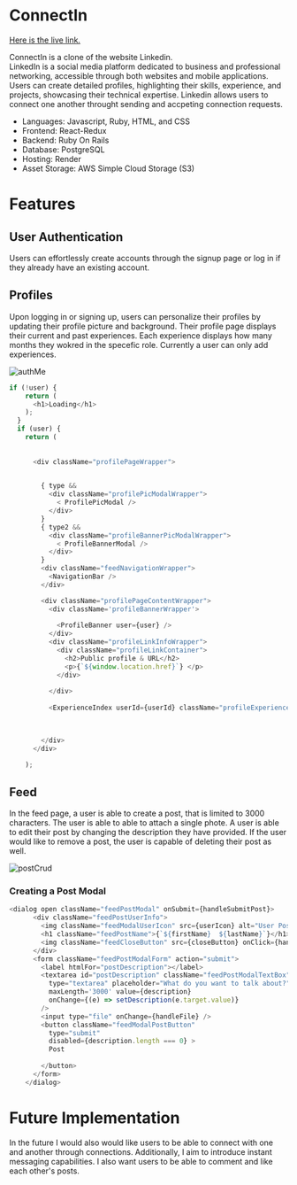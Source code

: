 # ConnectIn  
 
[Here is the live link.](https://www.connectin.mujahedali.com/)
 
ConnectIn is a clone of the website Linkedin.  
LinkedIn is a social media platform dedicated to business and professional networking, accessible through both websites and mobile applications. Users can create detailed profiles, highlighting their skills, experience, and projects, showcasing their technical expertise. Linkedin allows users to connect one another throught sending and accpeting connection requests. 
  - Languages: Javascript, Ruby, HTML, and CSS
  - Frontend: React-Redux
  - Backend: Ruby On Rails
  - Database: PostgreSQL
  - Hosting: Render
  - Asset Storage: AWS Simple Cloud Storage (S3)

# Features

## User Authentication
Users can effortlessly create accounts through the signup page or log in if they already have an existing account.

## Profiles
Upon logging in or signing up, users can personalize their profiles by updating their profile picture and background. Their profile page displays their current and past experiences. Each experience displays how many months they wokred in the specefic role. Currently a user can only add experiences.

![authMe](/frontend/src//components/assests/gifs/authMe.gif)

```js
if (!user) {
    return (
      <h1>Loading</h1>
    );
  }
  if (user) {
    return (
      
      
      <div className="profilePageWrapper">
        

        { type && 
          <div className="profilePicModalWrapper">
            < ProfilePicModal />
          </div>
        }
        { type2 && 
          <div className="profileBannerPicModalWrapper">
            < ProfileBannerModal />
          </div>
        }
        <div className="feedNavigationWrapper">
          <NavigationBar />
        </div>

        <div className="profilePageContentWrapper">
          <div className='profileBannerWrapper'>
            
            <ProfileBanner user={user} />
          </div>
          <div className="profileLinkInfoWrapper">
            <div className="profileLinkContainer">
              <h2>Public profile & URL</h2>
              <p>{`${window.location.href}`} </p>
            </div>
            
          </div>
          
          <ExperienceIndex userId={userId} className="profileExperienceIndex" />
          
          

        </div>
      </div>

    );
```

## Feed
In the feed page, a user is able to create a post, that is limited to 3000 characters. The user is able to able to attach a single phote. A user is able to edit their post by changing the description they have provided. If the user would like to remove a post, the user is capable of deleting their post as well.  

![postCrud](/frontend/src//components/assests/gifs/postCrud.gif)

### Creating a Post Modal
```js
<dialog open className="feedPostModal" onSubmit={handleSubmitPost}>
      <div className="feedPostUserInfo">
        <img className="feedModalUserIcon" src={userIcon} alt="User Post Icon" width="56" height="56"/>
        <h1 className="feedPostName">{`${firstName}  ${lastName}`}</h1>
        <img className="feedCloseButton" src={closeButton} onClick={handleCloseModal} height='20' width='20' alt="close" />
      </div>
      <form className="feedPostModalForm" action="submit">
        <label htmlFor="postDescription"></label>
        <textarea id="postDescription" className="feedPostModalTextBox" 
          type="textarea" placeholder="What do you want to talk about?" 
          maxLength='3000' value={description}
          onChange={(e) => setDescription(e.target.value)}
        />
        <input type="file" onChange={handleFile} />
        <button className="feedModalPostButton" 
          type="submit"
          disabled={description.length === 0} >
          Post 
        
        </button>
      </form>
    </dialog>

```

# Future Implementation 
In the future I would also would like users to be able to connect with one and another through connections. Additionally, I aim to introduce instant messaging capabilities. I also want users to be able to comment and like each other's posts. 
